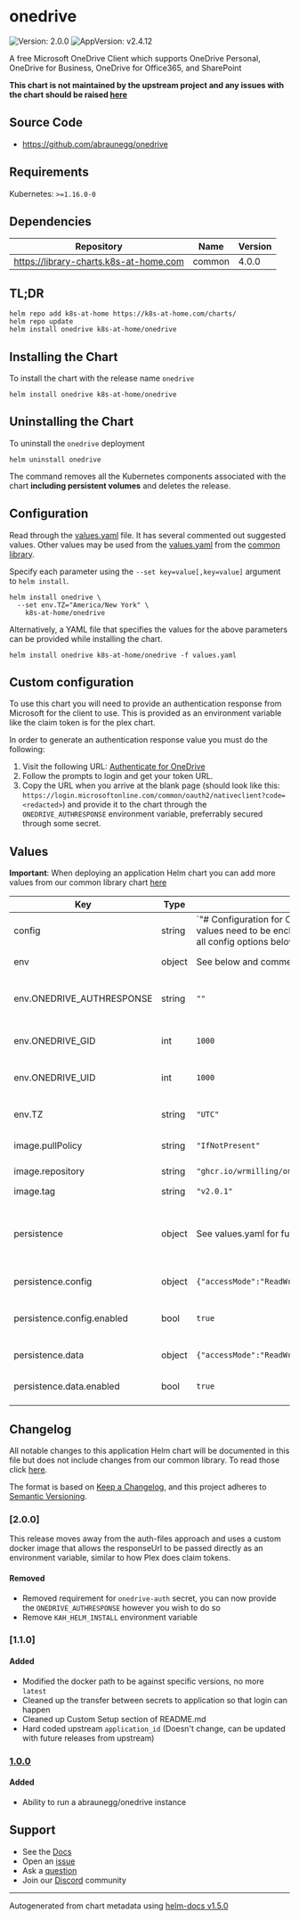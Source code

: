 # onedrive

![Version: 2.0.0](https://img.shields.io/badge/Version-2.0.0-informational?style=flat-square) ![AppVersion: v2.4.12](https://img.shields.io/badge/AppVersion-v2.4.12-informational?style=flat-square)

A free Microsoft OneDrive Client which supports OneDrive Personal, OneDrive for Business, OneDrive for Office365, and SharePoint

**This chart is not maintained by the upstream project and any issues with the chart should be raised [here](https://github.com/k8s-at-home/charts/issues/new/choose)**

## Source Code

* <https://github.com/abraunegg/onedrive>

## Requirements

Kubernetes: `>=1.16.0-0`

## Dependencies

| Repository | Name | Version |
|------------|------|---------|
| https://library-charts.k8s-at-home.com | common | 4.0.0 |

## TL;DR

```console
helm repo add k8s-at-home https://k8s-at-home.com/charts/
helm repo update
helm install onedrive k8s-at-home/onedrive
```

## Installing the Chart

To install the chart with the release name `onedrive`

```console
helm install onedrive k8s-at-home/onedrive
```

## Uninstalling the Chart

To uninstall the `onedrive` deployment

```console
helm uninstall onedrive
```

The command removes all the Kubernetes components associated with the chart **including persistent volumes** and deletes the release.

## Configuration

Read through the [values.yaml](./values.yaml) file. It has several commented out suggested values.
Other values may be used from the [values.yaml](https://github.com/k8s-at-home/library-charts/tree/main/charts/stable/common/values.yaml) from the [common library](https://github.com/k8s-at-home/library-charts/tree/main/charts/stable/common).

Specify each parameter using the `--set key=value[,key=value]` argument to `helm install`.

```console
helm install onedrive \
  --set env.TZ="America/New York" \
    k8s-at-home/onedrive
```

Alternatively, a YAML file that specifies the values for the above parameters can be provided while installing the chart.

```console
helm install onedrive k8s-at-home/onedrive -f values.yaml
```

## Custom configuration

To use this chart you will need to provide an authentication response from Microsoft for the client to use. This is provided as an environment variable like the claim token is for the plex chart.

In order to generate an authentication response value you must do the following:

1. Visit the following URL: [Authenticate for OneDrive](https://login.microsoftonline.com/common/oauth2/v2.0/authorize?client_id=d50ca740-c83f-4d1b-b616-12c519384f0c&scope=Files.ReadWrite%20Files.ReadWrite.all%20Sites.ReadWrite.All%20offline_access&response_type=code&redirect_uri=https://login.microsoftonline.com/common/oauth2/nativeclient)
2. Follow the prompts to login and get your token URL.
3. Copy the URL when you arrive at the blank page (should look like this: `https://login.microsoftonline.com/common/oauth2/nativeclient?code=<redacted>`) and provide it to the chart through the `ONEDRIVE_AUTHRESPONSE` environment variable, preferrably secured through some secret.

## Values

**Important**: When deploying an application Helm chart you can add more values from our common library chart [here](https://github.com/k8s-at-home/library-charts/tree/main/charts/stable/common)

| Key | Type | Default | Description |
|-----|------|---------|-------------|
| config | string | `"# Configuration for OneDrive Linux Client\n# This file contains the list of supported configuration fields\n# with their default values.\n# All values need to be enclosed in quotes\n# When changing a config option below, remove the '#' from the start of the line\n# For explanations of all config options below see docs/USAGE.md or the man page.\n#\n# sync_dir = \"/onedrive/data\"\n# skip_file = \"~*|.~*|*.tmp\"\n# monitor_interval = \"300\"\n# skip_dir = \"\"\n# log_dir = \"/var/log/onedrive/\"\n# drive_id = \"\"\n# upload_only = \"false\"\n# check_nomount = \"false\"\n# check_nosync = \"false\"\n# download_only = \"false\"\n# disable_notifications = \"false\"\n# disable_upload_validation = \"false\"\n# enable_logging = \"false\"\n# force_http_2 = \"false\"\n# local_first = \"false\"\n# no_remote_delete = \"false\"\n# skip_symlinks = \"false\"\n# debug_https = \"false\"\n# skip_dotfiles = \"false\"\n# dry_run = \"false\"\n# min_notify_changes = \"5\"\n# monitor_log_frequency = \"5\"\n# monitor_fullscan_frequency = \"10\"\n# sync_root_files = \"false\"\n# classify_as_big_delete = \"1000\"\n# user_agent = \"\"\n# remove_source_files = \"false\"\n# skip_dir_strict_match = \"false\"\napplication_id = \"d50ca740-c83f-4d1b-b616-12c519384f0c\"\n# resync = \"false\"\n# bypass_data_preservation = \"false\"\n# azure_ad_endpoint = \"\"\n# azure_tenant_id = \"common\"\n# sync_business_shared_folders = \"false\"\n# sync_dir_permissions = \"700\"\n# sync_file_permissions = \"600\"\n# rate_limit = \"131072\"\n"` |  |
| env | object | See below and commented variables in values.yaml | environment variables. |
| env.ONEDRIVE_AUTHRESPONSE | string | `""` | Set the One Drive Authentication Response |
| env.ONEDRIVE_GID | int | `1000` | Set the One Drive Group ID |
| env.ONEDRIVE_UID | int | `1000` | Set the OneDrive User ID |
| env.TZ | string | `"UTC"` | Set the container timezone |
| image.pullPolicy | string | `"IfNotPresent"` | image pull policy |
| image.repository | string | `"ghcr.io/wrmilling/onedrive-docker"` | image repository |
| image.tag | string | `"v2.0.1"` | image tag |
| persistence | object | See values.yaml for full listing | Configure persistence settings for the chart under this key. |
| persistence.config | object | `{"accessMode":"ReadWriteOnce","enabled":true,"mountPath":"/onedrive/conf"}` | OneDrive config storage |
| persistence.config.enabled | bool | `true` | If config storage should be enabled |
| persistence.data | object | `{"accessMode":"ReadWriteOnce","enabled":true,"mountPath":"/onedrive/data","readOnly":false,"retain":false,"size":"5Gi","type":"pvc"}` | OneDrive data storage |
| persistence.data.enabled | bool | `true` | If data storage should be enabled |

## Changelog

All notable changes to this application Helm chart will be documented in this file but does not include changes from our common library. To read those click [here](https://github.com/k8s-at-home/library-charts/tree/main/charts/stable/common#changelog).

The format is based on [Keep a Changelog](https://keepachangelog.com/en/1.0.0/), and this project adheres to [Semantic Versioning](https://semver.org/spec/v2.0.0.html).

### [2.0.0]

This release moves away from the auth-files approach and uses a custom docker image that allows the responseUrl to be passed directly as an environment variable, similar to how Plex does claim tokens.

#### Removed

* Removed requirement for `onedrive-auth` secret, you can now provide the `ONEDRIVE_AUTHRESPONSE` however you wish to do so
* Remove `KAH_HELM_INSTALL` environment variable

### [1.1.0]

#### Added

- Modified the docker path to be against specific versions, no more `latest`
- Cleaned up the transfer between secrets to application so that login can happen
- Cleaned up Custom Setup section of README.md
- Hard coded upstream `application_id` (Doesn't change, can be updated with future releases from upstream)

### [1.0.0]

#### Added

- Ability to run a abraunegg/onedrive instance

[1.0.0]: #1.0.0

## Support

- See the [Docs](https://docs.k8s-at-home.com/our-helm-charts/getting-started/)
- Open an [issue](https://github.com/k8s-at-home/charts/issues/new/choose)
- Ask a [question](https://github.com/k8s-at-home/organization/discussions)
- Join our [Discord](https://discord.gg/sTMX7Vh) community

----------------------------------------------
Autogenerated from chart metadata using [helm-docs v1.5.0](https://github.com/norwoodj/helm-docs/releases/v1.5.0)
